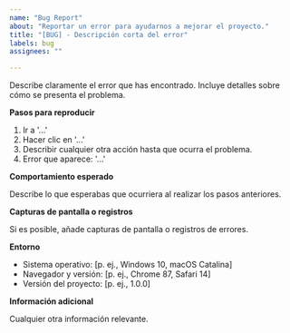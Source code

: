 ```yaml
---
name: "Bug Report"
about: "Reportar un error para ayudarnos a mejorar el proyecto."
title: "[BUG] - Descripción corta del error"
labels: bug
assignees: ""

---
```


<!-- ## 🐛 Bug Report

### Descripción -->

Describe claramente el error que has encontrado. Incluye detalles sobre cómo se presenta el problema.

**Pasos para reproducir**

1. Ir a '...'
2. Hacer clic en '...'
3. Describir cualquier otra acción hasta que ocurra el problema.
4. Error que aparece: '...'

**Comportamiento esperado**

Describe lo que esperabas que ocurriera al realizar los pasos anteriores.

**Capturas de pantalla o registros**

Si es posible, añade capturas de pantalla o registros de errores.

**Entorno**

- Sistema operativo: [p. ej., Windows 10, macOS Catalina]
- Navegador y versión: [p. ej., Chrome 87, Safari 14]
- Versión del proyecto: [p. ej., 1.0.0]

**Información adicional**

Cualquier otra información relevante.